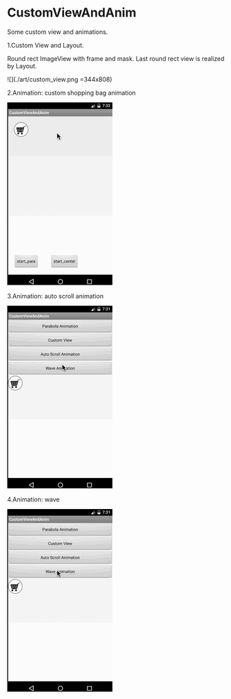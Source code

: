 # CustomViewAndAnim
Some custom view and animations.

1.Custom View and Layout. 

Round rect ImageView with frame and mask. Last round rect view is realized by Layout.

![](./art/custom_view.png =344x808)


2.Animation: custom shopping bag animation

![](./art/parabola_animation.gif)

3.Animation: auto scroll animation

![](./art/scroll_animation.gif)

4.Animation: wave

![](./art/wave_animation.gif)

